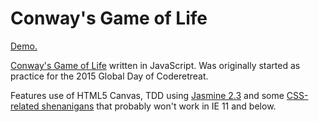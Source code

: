 # Conway's Game of Life

[Demo.](https://github.com/PakkuDon/ConwaysGameOfLife)

[Conway's Game of Life](https://en.wikipedia.org/wiki/Conway%27s_Game_of_Life) written in JavaScript. Was originally started as practice for the 2015 Global Day of Coderetreat.

Features use of HTML5 Canvas, TDD using [Jasmine 2.3](http://jasmine.github.io/) and some [CSS-related shenanigans](https://developer.mozilla.org/en-US/docs/Web/CSS/CSS_Flexible_Box_Layout/Using_CSS_flexible_boxes#Browser_compatibility) that probably won't work in IE 11 and below.
